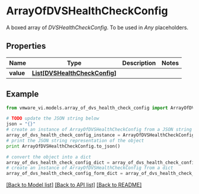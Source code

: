 # ArrayOfDVSHealthCheckConfig

A boxed array of *DVSHealthCheckConfig*. To be used in *Any* placeholders. 

## Properties
Name | Type | Description | Notes
------------ | ------------- | ------------- | -------------
**value** | [**List[DVSHealthCheckConfig]**](DVSHealthCheckConfig.md) |  | 

## Example

```python
from vmware_vi.models.array_of_dvs_health_check_config import ArrayOfDVSHealthCheckConfig

# TODO update the JSON string below
json = "{}"
# create an instance of ArrayOfDVSHealthCheckConfig from a JSON string
array_of_dvs_health_check_config_instance = ArrayOfDVSHealthCheckConfig.from_json(json)
# print the JSON string representation of the object
print ArrayOfDVSHealthCheckConfig.to_json()

# convert the object into a dict
array_of_dvs_health_check_config_dict = array_of_dvs_health_check_config_instance.to_dict()
# create an instance of ArrayOfDVSHealthCheckConfig from a dict
array_of_dvs_health_check_config_form_dict = array_of_dvs_health_check_config.from_dict(array_of_dvs_health_check_config_dict)
```
[[Back to Model list]](../README.md#documentation-for-models) [[Back to API list]](../README.md#documentation-for-api-endpoints) [[Back to README]](../README.md)


